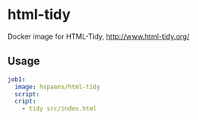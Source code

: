 # html-tidy

Docker image for HTML-Tidy, http://www.html-tidy.org/

## Usage

```yaml
job1:
  image: hspaans/html-tidy
  script:
  cript:
    - tidy src/index.html
```
